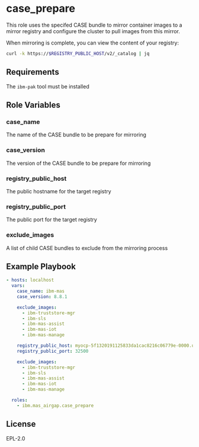 case_prepare
===============================================================================

This role uses the specifed CASE bundle to mirror container images to a mirror registry and configure the cluster to pull images from this mirror.

When mirroring is complete, you can view the content of your registry:

```bash
curl -k https://$REGISTRY_PUBLIC_HOST/v2/_catalog | jq
```

Requirements
-------------------------------------------------------------------------------
The `ibm-pak` tool must be installed


Role Variables
-------------------------------------------------------------------------------
### case_name
The name of the CASE bundle to be prepare for mirroring

### case_version
The version of the CASE bundle to be prepare for mirroring

### registry_public_host
The public hostname for the target registry

### registry_public_port
The public port for the target registry

### exclude_images
A list of child CASE bundles to exclude from the mirroring process


Example Playbook
-------------------------------------------------------------------------------

```yaml
- hosts: localhost
  vars:
    case_name: ibm-mas
    case_version: 8.8.1

    exclude_images:
      - ibm-truststore-mgr
      - ibm-sls
      - ibm-mas-assist
      - ibm-mas-iot
      - ibm-mas-manage

    registry_public_host: myocp-5f1320191125833da1cac8216c06779e-0000.us-south.containers.appdomain.cloud
    registry_public_port: 32500

    exclude_images:
      - ibm-truststore-mgr
      - ibm-sls
      - ibm-mas-assist
      - ibm-mas-iot
      - ibm-mas-manage

  roles:
    - ibm.mas_airgap.case_prepare
```


License
-------

EPL-2.0
